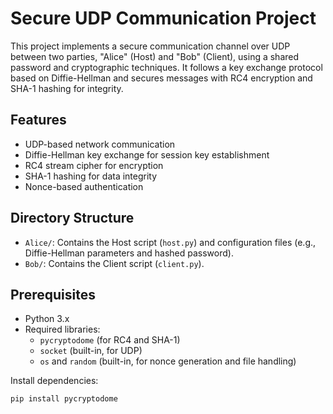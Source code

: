 # Secure UDP Communication Project

This project implements a secure communication channel over UDP between two parties, "Alice" (Host) and "Bob" (Client), using a shared password and cryptographic techniques. It follows a key exchange protocol based on Diffie-Hellman and secures messages with RC4 encryption and SHA-1 hashing for integrity.

## Features
- UDP-based network communication
- Diffie-Hellman key exchange for session key establishment
- RC4 stream cipher for encryption
- SHA-1 hashing for data integrity
- Nonce-based authentication

## Directory Structure
- `Alice/`: Contains the Host script (`host.py`) and configuration files (e.g., Diffie-Hellman parameters and hashed password).
- `Bob/`: Contains the Client script (`client.py`).

## Prerequisites
- Python 3.x
- Required libraries:
  - `pycryptodome` (for RC4 and SHA-1)
  - `socket` (built-in, for UDP)
  - `os` and `random` (built-in, for nonce generation and file handling)

Install dependencies:
```bash
pip install pycryptodome